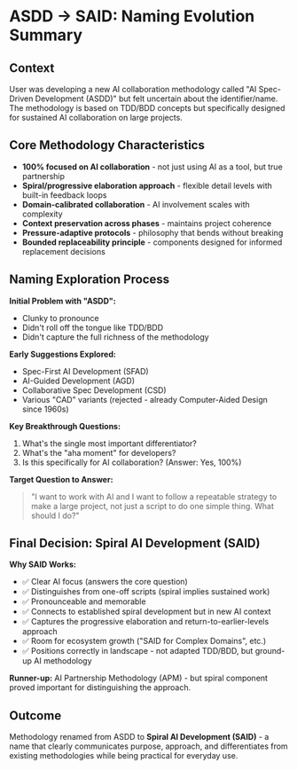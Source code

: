 # ASDD → SAID: Naming Evolution Summary

## Context

User was developing a new AI collaboration methodology called "AI Spec-Driven Development (ASDD)" but felt uncertain about the identifier/name. The methodology is based on TDD/BDD concepts but specifically designed for sustained AI collaboration on large projects.

## Core Methodology Characteristics

- **100% focused on AI collaboration** - not just using AI as a tool, but true partnership
- **Spiral/progressive elaboration approach** - flexible detail levels with built-in feedback loops
- **Domain-calibrated collaboration** - AI involvement scales with complexity
- **Context preservation across phases** - maintains project coherence
- **Pressure-adaptive protocols** - philosophy that bends without breaking
- **Bounded replaceability principle** - components designed for informed replacement decisions

## Naming Exploration Process

**Initial Problem with "ASDD":**

- Clunky to pronounce
- Didn't roll off the tongue like TDD/BDD
- Didn't capture the full richness of the methodology

**Early Suggestions Explored:**

- Spec-First AI Development (SFAD)
- AI-Guided Development (AGD)
- Collaborative Spec Development (CSD)
- Various "CAD" variants (rejected - already Computer-Aided Design since 1960s)

**Key Breakthrough Questions:**

1. What's the single most important differentiator?
2. What's the "aha moment" for developers?
3. Is this specifically for AI collaboration? (Answer: Yes, 100%)

**Target Question to Answer:**

> "I want to work with AI and I want to follow a repeatable strategy to make a large project, not just a script to do one simple thing. What should I do?"

## Final Decision: **Spiral AI Development (SAID)**

**Why SAID Works:**

- ✅ Clear AI focus (answers the core question)
- ✅ Distinguishes from one-off scripts (spiral implies sustained work)
- ✅ Pronounceable and memorable
- ✅ Connects to established spiral development but in new AI context
- ✅ Captures the progressive elaboration and return-to-earlier-levels approach
- ✅ Room for ecosystem growth ("SAID for Complex Domains", etc.)
- ✅ Positions correctly in landscape - not adapted TDD/BDD, but ground-up AI methodology

**Runner-up:** AI Partnership Methodology (APM) - but spiral component proved important for distinguishing the approach.

## Outcome

Methodology renamed from ASDD to **Spiral AI Development (SAID)** - a name that clearly communicates purpose, approach, and differentiates from existing methodologies while being practical for everyday use.